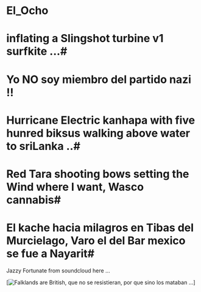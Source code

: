 # El_Ocho

# inflating a Slingshot turbine v1 surfkite ...#
# Yo NO soy miembro del partido nazi !! #
# Hurricane Electric kanhapa with five hunred biksus walking above water to sriLanka ..#
# Red Tara shooting bows setting the Wind where I want, Wasco cannabis#
# El kache hacia milagros en Tibas del Murcielago, Varo el del Bar mexico se fue a Nayarit#

Jazzy Fortunate from soundcloud here ...
 

[![Falklands are British, que no se resistieran, por que sino los mataban ... 
](https://raw.githubusercontent.com/rgarro/El_Ocho/main/elLocho.PNG)]


